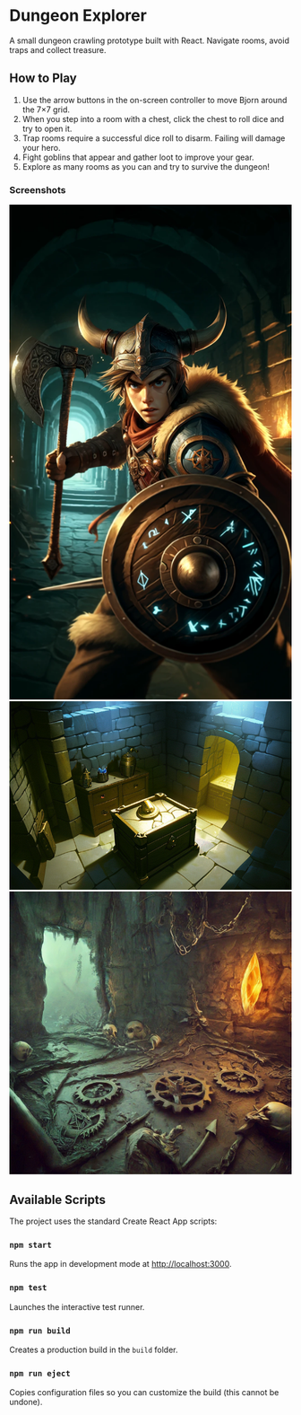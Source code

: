 # Dungeon Explorer

A small dungeon crawling prototype built with React. Navigate rooms, avoid traps and collect treasure.

## How to Play
1. Use the arrow buttons in the on-screen controller to move Bjorn around the 7×7 grid.
2. When you step into a room with a chest, click the chest to roll dice and try to open it.
3. Trap rooms require a successful dice roll to disarm. Failing will damage your hero.
4. Fight goblins that appear and gather loot to improve your gear.
5. Explore as many rooms as you can and try to survive the dungeon!

### Screenshots

![Viking hero](src/Assets/images/hero-viking.webp)
![Treasure room](src/Assets/images/treasure-room.png)
![Trap room](src/Assets/images/trap-room.jpg)

## Available Scripts

The project uses the standard Create React App scripts:

### `npm start`
Runs the app in development mode at [http://localhost:3000](http://localhost:3000).

### `npm test`
Launches the interactive test runner.

### `npm run build`
Creates a production build in the `build` folder.

### `npm run eject`
Copies configuration files so you can customize the build (this cannot be undone).

